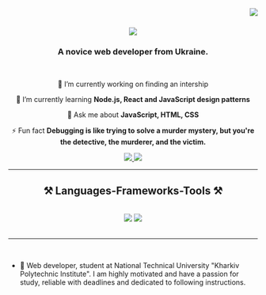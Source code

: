 <img align="right" src="https://visitor-badge.laobi.icu/badge?page_id=vtitov90.vtitov90" />

<h1 align="center">
    <img src="https://readme-typing-svg.herokuapp.com/?font=Righteous&size=35&center=true&vCenter=true&width=500&height=70&duration=4000&lines=Hi+There!+👋;+I'm+Valeriy+Titov!;" />
</h1>

<h3 align="center">A novice web developer from Ukraine.</h3>

<br/>

<div align="center">
 
 🔭 I’m currently working on finding an intership
 
 🌱 I’m currently learning **Node.js, React and JavaScript design patterns**

💬 Ask me about **JavaScript, HTML, CSS**

⚡ Fun fact **Debugging is like trying to solve a murder mystery, but you're the detective, the murderer, and the victim.**

 </div>
 
<div align="center"> 
  <a href="mailto:valeriytitov90@gmail.com" >
    <img src="https://img.shields.io/badge/Gmail-333333?style=for-the-badge&logo=gmail&logoColor=red" />
  </a>
  <a href="https://t.me/valery_tit0v" >
    <img src="https://img.shields.io/badge/telegram-0077B5?style=for-the-badge&logo=telegram&logoColor=white">
  </a>
</div>

 <hr/>
 
<h2 align="center">⚒️ Languages-Frameworks-Tools ⚒️</h2>
<br/>
<div align="center">
    <img src="https://skillicons.dev/icons?i=babel,bootstrap,html,css,github,git,javascript" />
    <img src="https://skillicons.dev/icons?i=vscode,idea,c,cpp,cs,jquery,jest,sass,webpack,java,discord,codepen,regex,instagram" /><br>
</div>

<br/>
<hr/>

<br/>

- 📄 Web developer, student at National Technical University "Kharkiv Polytechnic Institute". I am highly motivated and have a passion for study, reliable with deadlines and dedicated to following instructions.

<br/>
